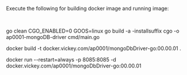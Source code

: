 Execute the following for building docker image and running image:

<br>

go clean
CGO_ENABLED=0 GOOS=linux go build -a -installsuffix cgo -o ap0001-mongoDB-driver cmd/main.go

docker build -t docker.vickey.com/ap0001/mongoDbDriver-go:00.00.01 .

docker run --restart=always -p 8085:8085 -d docker.vickey.com/ap0001/mongoDbDriver-go:00.00.01